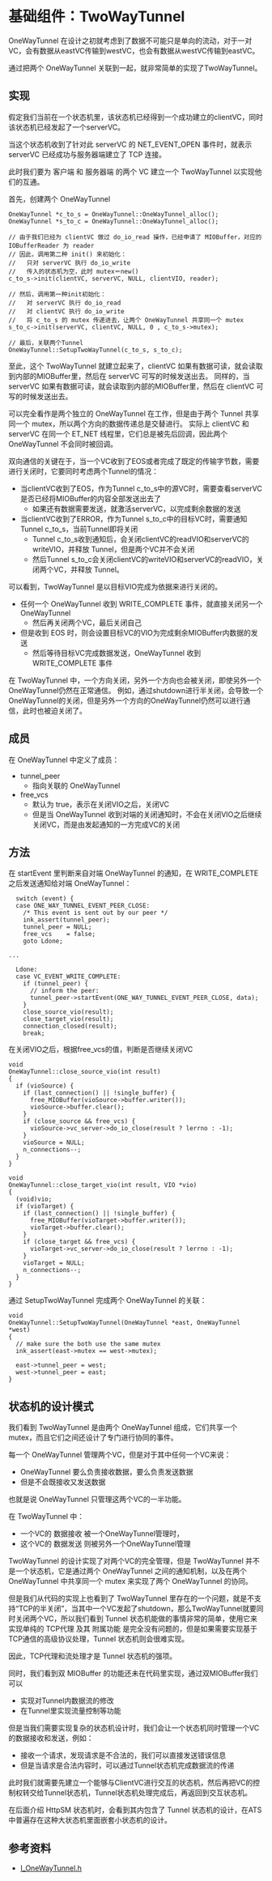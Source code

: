 # 基础组件：TwoWayTunnel

OneWayTunnel 在设计之初就考虑到了数据不可能只是单向的流动，对于一对VC，会有数据从eastVC传输到westVC，也会有数据从westVC传输到eastVC。

通过把两个 OneWayTunnel 关联到一起，就非常简单的实现了TwoWayTunnel。

## 实现

假定我们当前在一个状态机里，该状态机已经得到一个成功建立的clientVC，同时该状态机已经发起了一个serverVC。

当这个状态机收到了针对此 serverVC 的 NET_EVENT_OPEN 事件时，就表示 serverVC 已经成功与服务器端建立了 TCP 连接。

此时我们要为 客户端 和 服务器端 的两个 VC 建立一个 TwoWayTunnel 以实现他们的互通。

首先，创建两个 OneWayTunnel

```
OneWayTunnel *c_to_s = OneWayTunnel::OneWayTunnel_alloc();
OneWayTunnel *s_to_c = OneWayTunnel::OneWayTunnel_alloc();

// 由于我们已经为 clientVC 做过 do_io_read 操作，已经申请了 MIOBuffer，对应的 IOBufferReader 为 reader
// 因此，调用第二种 init() 来初始化：
//   只对 serverVC 执行 do_io_write
//   传入的状态机为空，此时 mutex＝new()
c_to_s->init(clientVC, serverVC, NULL, clientVIO, reader);

// 然后，调用第一种init初始化：
//   对 serverVC 执行 do_io_read
//   对 clientVC 执行 do_io_write
//   将 c_to_s 的 mutex 传递进去，让两个 OneWayTunnel 共享同一个 mutex
s_to_c->init(serverVC, clientVC, NULL, 0 , c_to_s->mutex);

// 最后，关联两个Tunnel
OneWayTunnel::SetupTwoWayTunnel(c_to_s, s_to_c);
```

至此，这个 TwoWayTunnel 就建立起来了，clientVC 如果有数据可读，就会读取到内部的MIOBuffer里，然后在 serverVC 可写的时候发送出去。
同样的，当 serverVC 如果有数据可读，就会读取到内部的MIOBuffer里，然后在 clientVC 可写的时候发送出去。

可以完全看作是两个独立的 OneWayTunnel 在工作，但是由于两个 Tunnel 共享同一个 mutex，所以两个方向的数据传递总是交替进行。
实际上 clientVC 和 serverVC 在同一个 ET_NET 线程里，它们总是被先后回调，因此两个 OneWayTunnel 不会同时被回调。

双向通信的关键在于，当一个VC收到了EOS或者完成了既定的传输字节数，需要进行关闭时，它要同时考虑两个Tunnel的情况：

- 当clientVC收到了EOS，作为Tunnel c_to_s中的源VC时，需要查看serverVC是否已经将MIOBuffer的内容全部发送出去了
  - 如果还有数据需要发送，就激活serverVC，以完成剩余数据的发送
- 当clientVC收到了ERROR，作为Tunnel s_to_c中的目标VC时，需要通知Tunnel c_to_s，当前Tunnel即将关闭
  - Tunnel c_to_s收到通知后，会关闭clientVC的readVIO和serverVC的writeVIO，并释放 Tunnel，但是两个VC并不会关闭
  - 然后Tunnel s_to_c会关闭clientVC的writeVIO和serverVC的readVIO，关闭两个VC，并释放 Tunnel。

可以看到，TwoWayTunnel 是以目标VIO完成为依据来进行关闭的。

- 任何一个 OneWayTunnel 收到 WRITE_COMPLETE 事件，就直接关闭另一个 OneWayTunnel
  - 然后再关闭两个VC，最后关闭自己
- 但是收到 EOS 时，则会设置目标VC的VIO为完成剩余MIOBuffer内数据的发送
  - 然后等待目标VC完成数据发送，OneWayTunnel 收到 WRITE_COMPLETE 事件

在 TwoWayTunnel 中，一个方向关闭，另外一个方向也会被关闭，即使另外一个OneWayTunnel仍然在正常通信。
例如，通过shutdown进行半关闭，会导致一个OneWayTunnel的关闭，但是另外一个方向的OneWayTunnel仍然可以进行通信，此时也被迫关闭了。

## 成员

在 OneWayTunnel 中定义了成员：

- tunnel_peer
  - 指向关联的 OneWayTunnel
- free_vcs
  - 默认为 true，表示在关闭VIO之后，关闭VC
  - 但是当 OneWayTunnel 收到对端的关闭通知时，不会在关闭VIO之后继续关闭VC，而是由发起通知的一方完成VC的关闭

## 方法

在 startEvent 里判断来自对端 OneWayTunnel 的通知，在 WRITE_COMPLETE 之后发送通知给对端 OneWayTunnel：

```
  switch (event) {
  case ONE_WAY_TUNNEL_EVENT_PEER_CLOSE:
    /* This event is sent out by our peer */
    ink_assert(tunnel_peer);
    tunnel_peer = NULL;
    free_vcs    = false;
    goto Ldone;

...

  Ldone:
  case VC_EVENT_WRITE_COMPLETE:
    if (tunnel_peer) {
      // inform the peer:
      tunnel_peer->startEvent(ONE_WAY_TUNNEL_EVENT_PEER_CLOSE, data);
    }
    close_source_vio(result);
    close_target_vio(result);
    connection_closed(result);
    break;
```


在关闭VIO之后，根据free_vcs的值，判断是否继续关闭VC
```
void
OneWayTunnel::close_source_vio(int result)
{
  if (vioSource) {
    if (last_connection() || !single_buffer) {
      free_MIOBuffer(vioSource->buffer.writer());
      vioSource->buffer.clear();
    }
    if (close_source && free_vcs) {
      vioSource->vc_server->do_io_close(result ? lerrno : -1);
    }
    vioSource = NULL;
    n_connections--;
  }
}

void
OneWayTunnel::close_target_vio(int result, VIO *vio)
{ 
  (void)vio;
  if (vioTarget) {
    if (last_connection() || !single_buffer) {
      free_MIOBuffer(vioTarget->buffer.writer());
      vioTarget->buffer.clear();
    } 
    if (close_target && free_vcs) {
      vioTarget->vc_server->do_io_close(result ? lerrno : -1);
    }
    vioTarget = NULL;
    n_connections--;
  }
}
```

通过 SetupTwoWayTunnel 完成两个 OneWayTunnel 的关联：

```
void
OneWayTunnel::SetupTwoWayTunnel(OneWayTunnel *east, OneWayTunnel *west)
{
  // make sure the both use the same mutex
  ink_assert(east->mutex == west->mutex);

  east->tunnel_peer = west;
  west->tunnel_peer = east;
}
```
## 状态机的设计模式

我们看到 TwoWayTunnel 是由两个 OneWayTunnel 组成，它们共享一个 mutex，而且它们之间还设计了专门进行协同的事件。

每一个 OneWayTunnel 管理两个VC，但是对于其中任何一个VC来说：

- OneWayTunnel 要么负责接收数据，要么负责发送数据
- 但是不会既接收又发送数据

也就是说 OneWayTunnel 只管理这两个VC的一半功能。

在 TwoWayTunnel 中：

- 一个VC的 数据接收 被一个OneWayTunnel管理时，
- 这个VC的 数据发送 则被另外一个OneWayTunnel管理

TwoWayTunnel 的设计实现了对两个VC的完全管理，但是 TwoWayTunnel 并不是一个状态机，它是通过两个 OneWayTunnel 之间的通知机制，以及在两个 OneWayTunnel 中共享同一个 mutex 来实现了两个 OneWayTunnel 的协同。

但是我们从代码的实现上也看到了 TwoWayTunnel 里存在的一个问题，就是不支持“TCP的半关闭”，当其中一个VC发起了shutdown，那么TwoWayTunnel就要同时关闭两个VC，所以我们看到 Tunnel 状态机能做的事情非常的简单，使用它来实现单纯的 TCP代理 及其 附属功能 是完全没有问题的，但是如果需要实现基于TCP通信的高级协议处理，Tunnel 状态机则会很难实现。

因此，TCP代理和流处理才是 Tunnel 状态机的强项。

同时，我们看到双 MIOBuffer 的功能还未在代码里实现，通过双MIOBuffer我们可以

- 实现对Tunnel内数据流的修改
- 在Tunnel里实现流量控制等功能

但是当我们需要实现复杂的状态机设计时，我们会让一个状态机同时管理一个VC的数据接收和发送，例如：

- 接收一个请求，发现请求是不合法的，我们可以直接发送错误信息
- 但是当请求是合法内容时，可以通过Tunnel状态机完成数据流的传递

此时我们就需要先建立一个能够与ClientVC进行交互的状态机，然后再把VC的控制权转交给Tunnel状态机，Tunnel状态机处理完成后，再返回到交互状态机。

在后面介绍 HttpSM 状态机时，会看到其内包含了 Tunnel 状态机的设计，在ATS中普遍存在这种大状态机里面嵌套小状态机的设计。

## 参考资料
- [I_OneWayTunnel.h](http://github.com/apache/trafficserver/tree/master/iocore/utils/I_OneWayTunnel.h)
